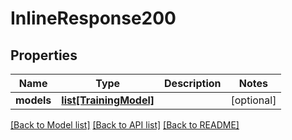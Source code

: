 # InlineResponse200

## Properties
Name | Type | Description | Notes
------------ | ------------- | ------------- | -------------
**models** | [**list[TrainingModel]**](TrainingModel.md) |  | [optional] 

[[Back to Model list]](../README.md#documentation-for-models) [[Back to API list]](../README.md#documentation-for-api-endpoints) [[Back to README]](../README.md)


